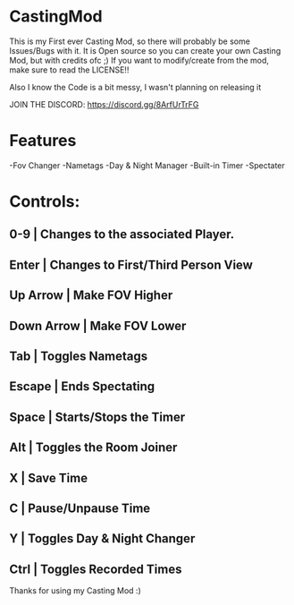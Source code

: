 # CastingMod
This is my First ever Casting Mod, so there will probably be some Issues/Bugs with it.
It is Open source so you can create your own Casting Mod, but with credits ofc ;)
If you want to modify/create from the mod, make sure to read the LICENSE!!

Also I know the Code is a bit messy, I wasn't planning on releasing it

JOIN THE DISCORD: https://discord.gg/8ArfUrTrFG

# Features
-Fov Changer
-Nametags
-Day & Night Manager
-Built-in Timer
-Spectater

# Controls:

0-9 | Changes to the associated Player.
-----------------------------------------
Enter | Changes to First/Third Person View
-----------------------------------------
Up Arrow | Make FOV Higher
-----------------------------------------
Down Arrow | Make FOV Lower
-----------------------------------------
Tab | Toggles Nametags
-----------------------------------------
Escape | Ends Spectating
-----------------------------------------
Space | Starts/Stops the Timer
-----------------------------------------
Alt | Toggles the Room Joiner
-----------------------------------------
X | Save Time
-----------------------------------------
C | Pause/Unpause Time
-----------------------------------------
Y | Toggles Day & Night Changer
-----------------------------------------
Ctrl | Toggles Recorded Times
-----------------------------------------


Thanks for using my Casting Mod :)
